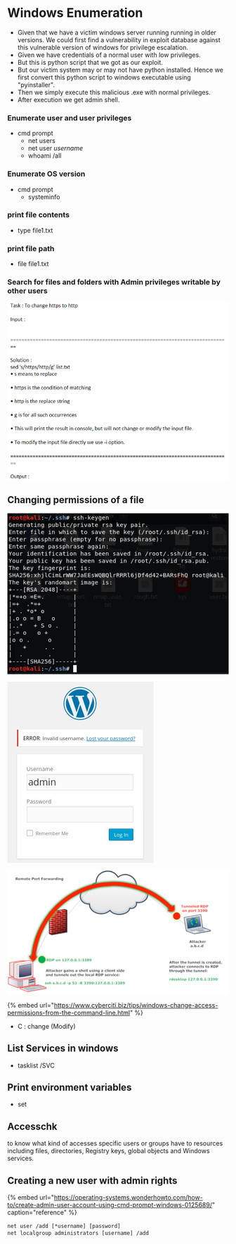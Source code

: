# Windows Enumeration

* Given that we have a victim windows server running running in older versions. We could first find a vulnerability in exploit database against this vulnerable version of windows for privilege escalation.
* Given we have credentials of a normal user with low privileges.
* But this is python script that we got as our exploit.
* But our victim system may or may not have python installed. Hence we first convert this python script to windows executable using "pyinstaller".
* Then we simply execute this malicious .exe with normal privileges.
* After execution we get admin shell.

### Enumerate user and user privileges

* cmd prompt
  * net users
  * net user _username_ 
  * whoami /all

### Enumerate OS version

* cmd prompt
  * systeminfo

### print file contents

* type file1.txt

### print file path

* file file1.txt

### Search for files and folders with Admin privileges writable by other users

![](../../../.gitbook/assets/image%20%2881%29.png)

## Changing permissions of a file

![](../../../.gitbook/assets/image%20%2846%29.png)

![](../../../.gitbook/assets/image%20%2870%29.png)

![](../../../.gitbook/assets/image%20%2889%29.png)

{% embed url="https://www.cyberciti.biz/tips/windows-change-access-permissions-from-the-command-line.html" %}

* C : change \(Modify\)

## List Services in windows

*  tasklist /SVC

## Print environment variables

* set

## Accesschk

to know what kind of accesses specific users or groups have to resources including files, directories, Registry keys, global objects and Windows services.

## Creating a new user with admin rights

{% embed url="https://operating-systems.wonderhowto.com/how-to/create-admin-user-account-using-cmd-prompt-windows-0125689/" caption="reference" %}

```text
net user /add [*username] [password]
net localgroup administrators [username] /add
```

